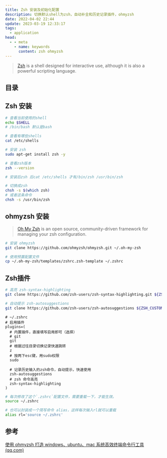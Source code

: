 ```yaml
---
title: Zsh 安装及初始化配置
description: 切换默认shell为zsh，自动补全和历史记录插件，ohmyzsh
date: 2022-04-02 22:44
update: 2023-03-19 12:33:17
tags:
  - application
head:
  - - meta
    - name: keywords
      content: zsh ohmyzsh
---
```


> [Zsh](https://zsh.sourceforge.io/) is a shell designed for interactive use, although it is also a powerful scripting language. 

## 目录

## Zsh 安装

```bash
# 查看当前使用的shell
echo $SHELL
# /bin/bash 默认是bash

# 查看有哪些shells
cat /etc/shells

# 安装 zsh
sudo apt-get install zsh -y

# 查看zsh版本
zsh --version

# 安装后zsh 后cat /etc/shells 才有/bin/zsh /usr/bin/zsh

# 切换成zsh
chsh -s $(which zsh)
# 或者这条命令
chsh -s /usr/bin/zsh
```

## ohmyzsh 安装

> [Oh My Zsh](https://github.com/ohmyzsh/ohmyzsh) is an open source, community-driven framework for managing your zsh configuration.


```bash
# 安装 ohmyzsh
git clone https://github.com/ohmyzsh/ohmyzsh.git ~/.oh-my-zsh

# 使用预置配置文件
cp ~/.oh-my-zsh/templates/zshrc.zsh-template ~/.zshrc
```

## Zsh插件

```bash
# 高亮 zsh-syntax-highlighting
git clone https://github.com/zsh-users/zsh-syntax-highlighting.git ${ZSH_CUSTOM:-~/.oh-my-zsh/custom}/plugins/zsh-syntax-highlighting

# 自动提示 zsh-autosuggestions
git clone https://github.com/zsh-users/zsh-autosuggestions ${ZSH_CUSTOM:-~/.oh-my-zsh/custom}/plugins/zsh-autosuggestions
```

```shell
# ~/.zshrc
# 启用插件
plugins=(
  # 内置插件，直接填写启用即可（选择）
  # git
  git
  # 根据过往目录切换记录快速跳转
  z
  # 按两下esc键，用sudo权限
  sudo

  # 记录历史输入的zsh命令，自动提示，快速使用
  zsh-autosuggestions
  # zsh 命令高亮
  zsh-syntax-highlighting
)
```

```bash
# 每次修改了这个`.zshrc`配置文件，需要重载一下，才能生效。
source ~/.zshrc

# 也可以封装成一个简写命令 alias，这样每次输入rl就可以重载
alias rl='source ~/.zshrc'
```

## 参考

[使用 ohmyzsh 打造 windows、ubuntu、mac 系统高效终端命令行工具 (qq.com)](https://mp.weixin.qq.com/s/MHngeDABRV3z2HmN5DRrEw)
